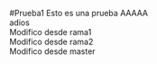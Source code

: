 #Prueba1
Esto es una prueba
AAAAA
</br>
adios
</br>
Modifico desde rama1
</br>
Modifico desde rama2
</br>
Modifico desde master
